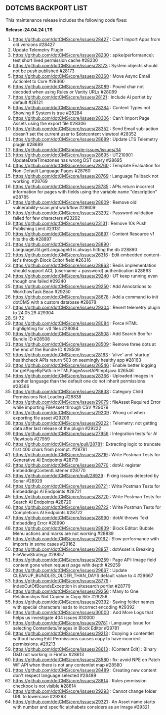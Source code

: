 ## DOTCMS BACKPORT LIST

This maintenance release includes the following code fixes:

**Release-24.04.24 LTS**

1. https://github.com/dotCMS/core/issues/28427 : Can't import Apps from old versions #28427
2. Update Telemetry Plugin
3. https://github.com/dotCMS/core/issues/28230 : spike(performance): test short lived permission cache #28230
4. https://github.com/dotCMS/core/issues/28173 : System objects should not be push published #28173
5. https://github.com/dotCMS/core/issues/28360 : Move Async Email Actionlet to Core #28360
6. https://github.com/dotCMS/core/issues/28089 : Pound char not decoded when using Rules or Vanity URLs #28089
7. https://github.com/dotCMS/core/issues/28121 : Include AI portlet by default #28121
8. https://github.com/dotCMS/core/issues/28284 : Content Types not Showing if System is true #28284
9. https://github.com/dotCMS/core/issues/28306 : Can't Import Page Assets using the export file #28306
10. https://github.com/dotCMS/core/issues/28352 : Send Email sub-action doesn't set the current user to $dotcontent viewtool #28352
11. https://github.com/dotCMS/core/issues/28689 : Update LTS Telemetry plugin #28689
12. https://github.com/dotCMS/private-issues/issues/34
13. https://github.com/dotCMS/core/issues/28695 : UT210901 UpdateDateTimezones has wrong DST query #28695
14. https://github.com/dotCMS/core/issues/28760 : Template Evaluation for Non-Default Language Pages #28760
15. https://github.com/dotCMS/core/issues/28769 : Language Fallback not working. #28769
16. https://github.com/dotCMS/core/issues/28785 : APIs return incorrect information for pages with fields using the variable name "description" #28785
17. https://github.com/dotCMS/core/issues/28609 : Remove old vulnerability-scan.yml workflow #28609
18. https://github.com/dotCMS/core/issues/23292 : Password validation failed for few characters #23292
19. https://github.com/dotCMS/core/issues/23131 : Remove 10k Push Publishing Limit #23131
20. https://github.com/dotCMS/core/issues/28897 : Content Resource v1 hits the db #28897
21. https://github.com/dotCMS/core/issues/28890 : LanguageUtil.getLanguageId is always hitting the db #28890
22. https://github.com/dotCMS/core/issues/26316 : Edit embedded content-let's through Block Editor field #26316
23. https://github.com/dotCMS/core/issues/28863 : Redis implementation should support ACL (username + password) authentication #28863
24. https://github.com/dotCMS/core/issues/29240 : UT keep running even though one failed #29240
25. https://github.com/dotCMS/core/issues/29250 : Add Annotations to WorkflowTask Bean #29250
26. https://github.com/dotCMS/core/issues/28678 : Add a command to init dotCMS with a custom database #28678
27. https://github.com/dotCMS/core/issues/29304 : Revert telemetry plugin to 24.05.29 #29304
28. SI-72
29. https://github.com/dotCMS/core/issues/28084 : Force HTML highlighting for .vtl files #28084
30. https://github.com/dotCMS/core/issues/28508 : Add Search Box for Bundle ID #28508
31. https://github.com/dotCMS/core/issues/28509 : Remove three dots at the end of the Bundle ID #28509
32. https://github.com/dotCMS/core/issues/28163 : 'alive' and 'startup' healthcheck APIs return 503 on seemingly healthy app #28163
33. https://github.com/dotCMS/core/issues/26546 : Enable better logging for getPageByPath in HTMLPageAssetAPIImpl.java #26546
34. https://github.com/dotCMS/core/issues/28366 : Uploaded images in another language than the default one do not inherit permissions #28366
35. https://github.com/dotCMS/core/issues/28838 : Category Child Permissions Not Loading #28838
36. https://github.com/dotCMS/core/issues/29079 : fileAsset Required Error while importing FileAsset through CSV #29079
37. https://github.com/dotCMS/core/issues/29209 : Wrong url when exporting file asset #29209
38. https://github.com/dotCMS/core/issues/29222 : Telemetry: not getting data after last release of the plugin #29222
39. https://github.com/dotCMS/core/issues/27959 : Integration tests for AI Viewtools #27959
40. https://github.com/dotCMS/core/pull/28781 : Extracting logic to truncate first 400 chars from prompt. #28781
41. https://github.com/dotCMS/core/issues/28719 : Write Postman Tests for Generative AI Endpoints #28719
42. https://github.com/dotCMS/core/issues/28770 : dotAI: register EmbeddingContentListener #28770
43. https://github.com/dotCMS/core/pull/28929 : Fixing issues detected by Sonar #28929
44. https://github.com/dotCMS/core/issues/28721 : Write Postman Tests for Embeddings AI Endpoints #28721
45. https://github.com/dotCMS/core/issues/28720 : Write Postman Tests for Search AI Endpoints #28720
46. https://github.com/dotCMS/core/issues/28722 : Write Postman Tests for Completions AI Endpoints #28722
47. https://github.com/dotCMS/core/issues/28990 : dotAI throws Text Embedding Error #28990
48. https://github.com/dotCMS/core/issues/28839 : Block Editor: Bubble Menu actions and marks are not working #28839
49. https://github.com/dotCMS/core/issues/29162 : Slow performance with imports in some cases #29162
50. https://github.com/dotCMS/core/issues/28857 : dotAsset is Breaking FileViewStrategy #28857
51. https://github.com/dotCMS/core/issues/29259 : Page API: Image field content gone when request page with depth #29259
52. https://github.com/dotCMS/core/issues/29667 : Update CLEANUP_BUNDLES_OLDER_THAN_DAYS default value to 4 #29667
53. https://github.com/dotCMS/core/issues/28779 : IndexOutOfBoundsException in sitesearch portlet #28779
54. https://github.com/dotCMS/core/issues/29256 : Many to One Relationships Not Copied in Copy Site #29256
55. https://github.com/dotCMS/core/issues/29392 : Saving folder names with special characters leads to incorrect encoding #29392
56. https://github.com/dotCMS/core/issues/30000 : Add More Logs that helps us investigate 404 issues #30000
57. https://github.com/dotCMS/core/issues/29781 : Language Issue for selecting Contentlets/images in Block Editor #29781
58. https://github.com/dotCMS/core/issues/29213 : Copying a contentlet without having Edit Permissions causes copy to have incorrect permissions. #29213
59. https://github.com/dotCMS/core/issues/28613 : [Content Edit] : Binary D&D not working in Firefox #28613
60. https://github.com/dotCMS/core/issues/28580 : fix: avoid NPE on Patch WF API when there is not any contentlet map #28580
61. https://github.com/dotCMS/core/issues/28489 : Creating new content don't respect language selected #28489
62. https://github.com/dotCMS/core/issues/28814 : Rules permission checkbox is not visible #28814
63. https://github.com/dotCMS/core/issues/29293 : Cannot change folder URL to lowercase #29293
64. https://github.com/dotCMS/core/issues/29321 : An Asset name starts with number and specific alphabets considers as an Image #29321

